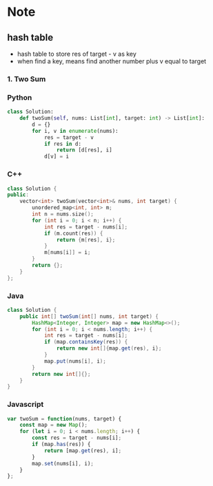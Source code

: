 # Note

##  hash table

- hash table to store res of target - v as key
- when find a key, means find another number plus v equal to target

### 1. Two Sum

### Python

```python
class Solution:
    def twoSum(self, nums: List[int], target: int) -> List[int]:
        d = {}
        for i, v in enumerate(nums):
            res = target - v
            if res in d:
                return [d[res], i]
            d[v] = i
```

### C++

```c++
class Solution {
public:
    vector<int> twoSum(vector<int>& nums, int target) {
        unordered_map<int, int> m;
        int n = nums.size();
        for (int i = 0; i < n; i++) {
            int res = target - nums[i];
            if (m.count(res)) {
                return {m[res], i};
            }
            m[nums[i]] = i;
        }
        return {};
    }
};
```

### Java

```java
class Solution {
    public int[] twoSum(int[] nums, int target) {
        HashMap<Integer, Integer> map = new HashMap<>();
        for (int i = 0; i < nums.length; i++) {
            int res = target - nums[i];
            if (map.containsKey(res)) {
                return new int[]{map.get(res), i};
            }
            map.put(nums[i], i);
        }
        return new int[]{};
    }
}
```

### Javascript

```js
var twoSum = function(nums, target) {
    const map = new Map();
    for (let i = 0; i < nums.length; i++) {
        const res = target - nums[i];
        if (map.has(res)) {
            return [map.get(res), i];
        }
        map.set(nums[i], i);
    } 
};
```